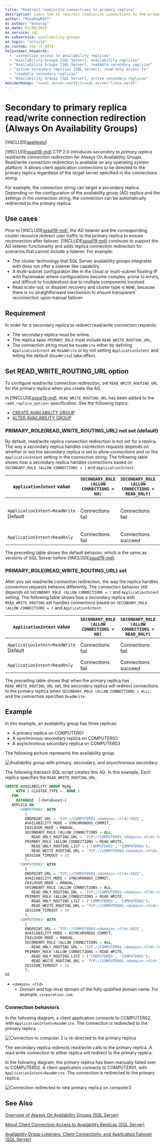 ```yaml
---
title: "Redirect read/write connections to primary replica"
description: Learn how to redirect read/write connections to the primary replica of an Always On availability group regardless of the server specified in the connection string.
author: "MikeRayMSFT"
ms.author: "mikeray"
ms.date: 01/09/2019
ms.service: sql
ms.subservice: availability-groups
ms.topic: "article"
ms.custom: seo-lt-2019
helpviewer_keywords:
  - "connection access to availability replicas"
  - "Availability Groups [SQL Server], availability replicas"
  - "Availability Groups [SQL Server], readable secondary replicas"
  - "active secondary replicas [SQL Server], read-only access to"
  - "readable secondary replicas"
  - "Availability Groups [SQL Server], active secondary replicas"
monikerRange: ">=sql-server-ver15||>=sql-server-linux-ver15"
---
```

# Secondary to primary replica read/write connection redirection (Always On Availability Groups)

[!INCLUDE[appliesto](../../../includes/applies-to-version/sqlserver2019.md)]

[!INCLUDE[sssql19-md](../../../includes/sssql19-md.md)] CTP 2.0 introduces *secondary to primary replica read/write connection redirection* for Always On Availability Groups. Read/write connection redirection is available on any operating system platform. It allows client application connections to be directed to the primary replica regardless of the target server specified in the connections string. 

For  example, the connection string can target a secondary replica. Depending on the configuration of the availability group (AG) replica and the settings in the connection string, the connection can be automatically redirected to the primary replica. 

## Use cases

Prior to [!INCLUDE[sssql19-md](../../../includes/sssql19-md.md)], the AG listener and the corresponding cluster resource redirect user traffic to the primary replica to ensure reconnection after failover. [!INCLUDE[sssql19-md](../../../includes/sssql19-md.md)] continues to support the AG listener functionality and adds replica connection redirection for scenarios that cannot include a listener. For example:

* The cluster technology that SQL Server availability groups integrates with does not offer a listener like capability 
* A multi-subnet configuration like in the cloud or multi-subnet floating IP with Pacemaker where configurations become complex, prone to errors, and difficult to troubleshoot due to multiple components involved
* Read scale-out, or disaster recovery and cluster type is `NONE`, because there is no straightforward mechanism to ensure transparent reconnection upon manual failover

## Requirement

In order for a secondary replica to redirect read/write connection requests:
* The secondary replica must be online. 
* The replica spec `PRIMARY_ROLE` must include `READ_WRITE_ROUTING_URL`.
* The connection string must be `ReadWrite` either by defining `ApplicationIntent` as `ReadWrite` or by not setting `ApplicationIntent` and letting the default (`ReadWrite`) take effect.

## Set READ_WRITE_ROUTING_URL option

To configure read/write connection redirection, set `READ_WRITE_ROUTING_URL` for the primary replica when you create the AG. 

In [!INCLUDE[sssql19-md](../../../includes/sssql19-md.md)], `READ_WRITE_ROUTING_URL` has been added to the `<add_replica_option>` specification. See the following topics: 

* [CREATE AVAILABILITY GROUP](../../../t-sql/statements/create-availability-group-transact-sql.md)
* [ALTER AVAILABILITY GROUP](../../../t-sql/statements/alter-availability-group-transact-sql.md)


### PRIMARY_ROLE(READ_WRITE_ROUTING_URL) not set (default) 

By default, read/write replica connection redirection is not set for a replica. The way a secondary replica handles connection requests depends on whether or not the secondary replica is set to allow connections and on the `ApplicationIntent` setting in the connection string. The following table shows how a secondary replica handles connections based on `SECONDARY_ROLE (ALLOW CONNECTIONS = )` and `ApplicationIntent`.

|<code>ApplicationIntent</code> value|<code>SECONDARY_ROLE (ALLOW CONNECTIONS = NO)</code>|<code>SECONDARY_ROLE (ALLOW CONNECTIONS = READ_ONLY)</code>|<code>SECONDARY_ROLE (ALLOW CONNECTIONS = ALL)</code>|
|-----|-----|-----|-----|
|`ApplicationIntent=ReadWrite`<br/> Default|Connections fail|Connections fail|Connections succeed<br/>Reads succeed<br/>Writes fail|
|`ApplicationIntent=ReadOnly`|Connections fail|Connections succeed|Connections succeed

The preceding table shows the default behavior, which is the same as versions of SQL Server before [!INCLUDE[sssql19-md](../../../includes/sssql19-md.md)]. 

### PRIMARY_ROLE(READ_WRITE_ROUTING_URL) set 

After you set read/write connection redirection, the way the replica handles connection requests behaves differently. The connection behavior still depends on `SECONDARY_ROLE (ALLOW CONNECTIONS = )` and `ApplicationIntent` setting. The following table shows how a secondary replica with `READ_WRITE_ROUTING` set handles connections based on `SECONDARY_ROLE (ALLOW CONNECTIONS = )` and `ApplicationIntent`.

|<code>ApplicationIntent</code> value|<code>SECONDARY_ROLE (ALLOW CONNECTIONS = NO)</code>|<code>SECONDARY_ROLE (ALLOW CONNECTIONS = READ_ONLY)</code>|<code>SECONDARY_ROLE (ALLOW CONNECTIONS = ALL)</code>|
|-----|-----|-----|-----|
|`ApplicationIntent=ReadWrite`<br/>Default|Connections fail|Connections fail|Connections route to primary|
|`ApplicationIntent=ReadOnly`|Connections fail|Connections succeed|Connections succeed

The preceding table shows that when the primary replica has `READ_WRITE_ROUTING_URL` set, the secondary replica will redirect connections to the primary replica when `SECONDARY_ROLE (ALLOW CONNECTIONS = ALL)`, and the connection specifies `ReadWrite`.

## Example 

In this example, an availability group has three replicas:
* A primary replica on COMPUTER01
* A synchronous secondary replica on COMPUTER02
* A asynchronous secondary replica on COMPUTER03

The following picture represents the availability group.

![Availability group with primary, secondary, and asynchronous secondary](media/replica-connection-redirection-always-on-availability-groups/01_originalAG.png)

The following transact-SQL script creates this AG. In this example, Each replica specifies the `READ_WRITE_ROUTING_URL`.
```sql
CREATE AVAILABILITY GROUP MyAg   
     WITH ( CLUSTER_TYPE =  NONE )  
   FOR   
     DATABASE  [<Database1>]   
   REPLICA ON   
      'COMPUTER01' WITH   
         (  
         ENDPOINT_URL = 'TCP://COMPUTER01.<domain>.<tld>:5022',  
         AVAILABILITY_MODE = SYNCHRONOUS_COMMIT,  
         FAILOVER_MODE = MANUAL,  
         SECONDARY_ROLE (ALLOW_CONNECTIONS = ALL,   
            READ_ONLY_ROUTING_URL = 'TCP://COMPUTER01.<domain>.<tld>:1433' ),
         PRIMARY_ROLE (ALLOW_CONNECTIONS = READ_WRITE,   
            READ_ONLY_ROUTING_LIST = ('COMPUTER02', 'COMPUTER03'),
            READ_WRITE_ROUTING_URL = 'TCP://COMPUTER01.<domain>.<tld>:1433' ),   
         SESSION_TIMEOUT = 10  
         ),   
      'COMPUTER02' WITH   
         (  
         ENDPOINT_URL = 'TCP://COMPUTER02.<domain>.<tld>:5022',  
         AVAILABILITY_MODE = SYNCHRONOUS_COMMIT,  
         FAILOVER_MODE = MANUAL, 
         SECONDARY_ROLE (ALLOW_CONNECTIONS = ALL,   
            READ_ONLY_ROUTING_URL = 'TCP://COMPUTER02.<domain>.<tld>:1433' ),  
         PRIMARY_ROLE (ALLOW_CONNECTIONS = READ_WRITE,   
            READ_ONLY_ROUTING_LIST = ('COMPUTER01', 'COMPUTER03'),  
            READ_WRITE_ROUTING_URL = 'TCP://COMPUTER02.<domain>.<tld>:1433' ),
         SESSION_TIMEOUT = 10  
         ),   
      'COMPUTER03' WITH   
         (  
         ENDPOINT_URL = 'TCP://COMPUTER03.<domain>.<tld>:5022',  
         AVAILABILITY_MODE = ASYNCHRONOUS_COMMIT,  
         FAILOVER_MODE = MANUAL,  
         SECONDARY_ROLE (ALLOW_CONNECTIONS = ALL,   
            READ_ONLY_ROUTING_URL = 'TCP://COMPUTER03.<domain>.<tld>:1433' ),  
         PRIMARY_ROLE (ALLOW_CONNECTIONS = READ_WRITE,   
            READ_ONLY_ROUTING_LIST = ('COMPUTER01', 'COMPUTER02'),  
            READ_WRITE_ROUTING_URL = 'TCP://COMPUTER03.<domain>.<tld>:1433' ),
         SESSION_TIMEOUT = 10  
         );
GO  
```
   - `<domain>.<tld>`
      - Domain and top-level domain of the fully qualified domain name. For example, `corporation.com`.


### Connection behaviors

In the following diagram, a client application connects to COMPUTER02, with `ApplicationIntent=ReadWrite`. The connection is redirected to the primary replica. 

![Connection to computer 2 is re-directed to the primary replica](media/replica-connection-redirection-always-on-availability-groups/02_redirectionAG.png)

The secondary replica redirects read/write calls to the primary replica. A read write connection to either replica will redirect to the primary replica. 

In the following diagram, the primary replica has been manually failed over to COMPUTER02. A client application connects to COMPUTER01, with `ApplicationIntent=ReadWrite`. The connection is redirected to the primary replica. 

![Connection redirected to new primary replica on computer2](media/replica-connection-redirection-always-on-availability-groups/03_redirectionAG.png)

## See Also

[Overview of Always On Availability Groups &#40;SQL Server&#41;](../../../database-engine/availability-groups/windows/overview-of-always-on-availability-groups-sql-server.md)   
 
[About Client Connection Access to Availability Replicas &#40;SQL Server&#41;](../../../database-engine/availability-groups/windows/about-client-connection-access-to-availability-replicas-sql-server.md)   

[Availability Group Listeners, Client Connectivity, and Application Failover &#40;SQL Server&#41;](../../../database-engine/availability-groups/windows/listeners-client-connectivity-application-failover.md)
